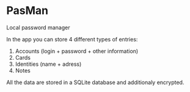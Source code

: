 # PasMan
Local password manager

In the app you can store 4 different types of entries: 
1. Accounts (login + password + other information)
2. Cards
3. Identities (name + adress)
4. Notes

All the data are stored in a SQLite database and additionaly encrypted.
